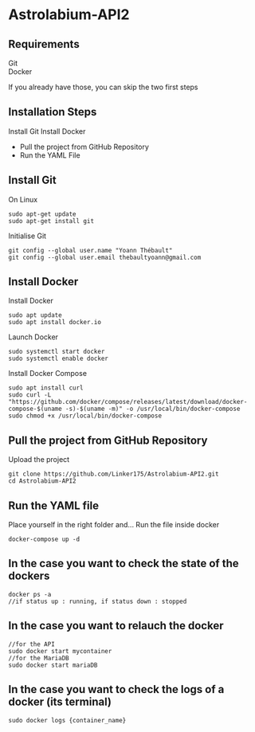 # Astrolabium-API2

## Requirements
Git \
Docker

If you already have those, you can skip the two first steps

## Installation Steps
Install Git
Install Docker

- Pull the project from GitHub Repository
- Run the YAML File

## Install Git 

On Linux
```Shell
sudo apt-get update
sudo apt-get install git
```
Initialise Git
```Shell
git config --global user.name "Yoann Thébault"
git config --global user.email thebaultyoann@gmail.com
```

## Install Docker
Install Docker
```Shell
sudo apt update
sudo apt install docker.io
```
Launch Docker
```Shell
sudo systemctl start docker
sudo systemctl enable docker
```
Install Docker Compose
```Shell
sudo apt install curl
sudo curl -L "https://github.com/docker/compose/releases/latest/download/docker-compose-$(uname -s)-$(uname -m)" -o /usr/local/bin/docker-compose
sudo chmod +x /usr/local/bin/docker-compose
```

## Pull the project from GitHub Repository

Upload the project 
```Shell 
git clone https://github.com/Linker175/Astrolabium-API2.git
cd Astrolabium-API2
```

## Run the YAML file

Place yourself in the right folder and...
Run the file inside docker
```Shell
docker-compose up -d  
```

## In the case you want to check the state of the dockers
```
docker ps -a 
//if status up : running, if status down : stopped
```
## In the case you want to relauch the docker 
```
//for the API
sudo docker start mycontainer 
//for the MariaDB
sudo docker start mariaDB
```

## In the case you want to check the logs of a docker (its terminal)
```
sudo docker logs {container_name} 
```

